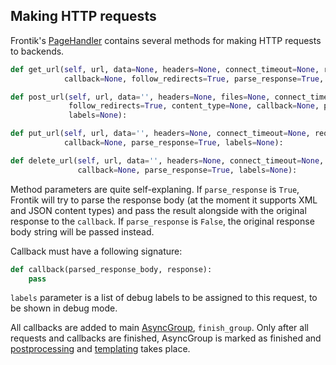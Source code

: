 ## Making HTTP requests

Frontik's [PageHandler](/frontik/handler.py) contains several methods for making HTTP requests to backends.

```python
def get_url(self, url, data=None, headers=None, connect_timeout=None, request_timeout=None,
            callback=None, follow_redirects=True, parse_response=True, labels=None):
```

```python
def post_url(self, url, data='', headers=None, files=None, connect_timeout=None, request_timeout=None,
             follow_redirects=True, content_type=None, callback=None, parse_response=True,
             labels=None):
```

```python
def put_url(self, url, data='', headers=None, connect_timeout=None, request_timeout=None,
            callback=None, parse_response=True, labels=None):
```

```python
def delete_url(self, url, data='', headers=None, connect_timeout=None, request_timeout=None,
               callback=None, parse_response=True, labels=None):
```

Method parameters are quite self-explaning. If `parse_response` is `True`, Frontik will try to parse the response
body (at the moment it supports XML and JSON content types) and pass the result alongside with the original response
to the `callback`. If `parse_response` is `False`, the original response body string will be passed instead.

Callback must have a following signature:

```python
def callback(parsed_response_body, response):
    pass
```

`labels` parameter is a list of debug labels to be assigned to this request, to be shown in debug mode.

All callbacks are added to main [AsyncGroup](/frontik/async.py), `finish_group`.
Only after all requests and callbacks are finished, AsyncGroup is marked as finished and
[postprocessing](/docs/postprocessing.md) and [templating](/docs/producers.md) takes place.
